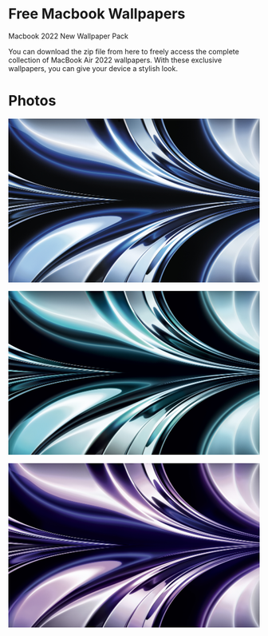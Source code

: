 # Free Macbook Wallpapers

Macbook 2022 New Wallpaper Pack

You can download the zip file from here to freely access the complete collection of MacBook Air 2022 wallpapers. 
With these exclusive wallpapers, you can give your device a stylish look.

# Photos

![Photo_1](example_1.jpg)

![Photo_2](example_3.jpg)

![Photo_3](example_2.jpg)
